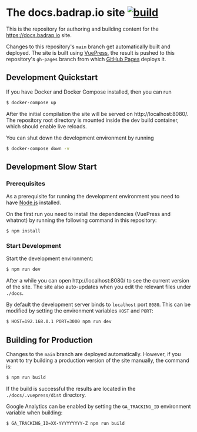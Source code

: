 # The docs.badrap.io site [![build](https://github.com/badrap/docs/workflows/build/badge.svg)](https://github.com/badrap/docs/actions?query=workflow%3Abuild)

This is the repository for authoring and building content for the https://docs.badrap.io site.

Changes to this repository's `main` branch get automatically built and deployed. The site is built using [VuePress](https://vuepress.vuejs.org/), the result is pushed to this repository's `gh-pages` branch from which [GitHub Pages](https://pages.github.com/) deploys it.

## Development Quickstart

If you have Docker and Docker Compose installed, then you can run

```sh
$ docker-compose up
```

After the initial compilation the site will be served on http://localhost:8080/. The repository root directory is mounted inside the dev build container, which should enable live reloads.

You can shut down the development environment by running

```sh
$ docker-compose down -v
```

## Development Slow Start

### Prerequisites

As a prerequisite for running the development environment you need to have [Node.js](https://nodejs.org) installed.

On the first run you need to install the dependencies (VuePress and whatnot) by running the following command in this repository:

```
$ npm install
```

### Start Development

Start the development environment:

```sh
$ npm run dev
```

After a while you can open http://localhost:8080/ to see the current version of the site. The site also auto-updates when you edit the relevant files under `./docs`.

By default the development server binds to `localhost` port `8080`. This can be modified by setting the environment variables `HOST` and `PORT`:

```sh
$ HOST=192.168.0.1 PORT=3000 npm run dev
```

## Building for Production

Changes to the `main` branch are deployed automatically. However, if you want to try building a production version of the site manually, the command is:

```sh
$ npm run build
```

If the build is successful the results are located in the `./docs/.vuepress/dist` directory.

Google Analytics can be enabled by setting the `GA_TRACKING_ID` environment variable when building:

```sh
$ GA_TRACKING_ID=XX-YYYYYYYYY-Z npm run build
```

